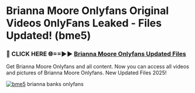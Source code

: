 # Brianna Moore Onlyfans Original Videos 0nlyFans Leaked - Files Updated! (bme5)

<h3>🔴 CLICK HERE 🌐==►► <a href="https://hetstrat.blog/NMqPAm" rel="nofollow">Brianna Moore Onlyfans Updated Files</a></h3>

Get Brianna Moore Onlyfans and all content. Now you can access all videos and pictures of Brianna Moore Onlyfans. New Updated Files 2025!

[![bme5](https://i.imgur.com/K7sEzmb.gif)](https://hetstrat.blog/NMqPAm)
brianna banks onlyfans
